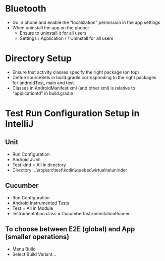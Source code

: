 # Bluetooth

* Go in phone and enable the "localization" permission in the app settings
* When uninstall the app on the phone:
  * Ensure to uninstall it for all users
  * Settings / Application / <app> / Uninstall for all users


# Directory Setup

* Ensure that activity classes specify the right package (on top)
* Define sourceSets in build.gradle corresponding to the right packages for androidTest, main and test.
* Classes in AndroidManifest.xml (and other xml) is relative to "applicationId" in build.gradle


# Test Run Configuration Setup in IntelliJ

## Unit
* Run Configuration
* Android JUnit
* Test kind = All in directory
* Directory: ..\app\src\test\kotlin\quebec\virtualite\unirider

## Cucumber
* Run Configuration
* Android Instrumented Tests
* Test = All in Module
* Instrumentation class = CucumberInstrumentationRunner

## To choose between E2E (global) and App (smaller operations)
* Menu Build
* Select Build Variant...

